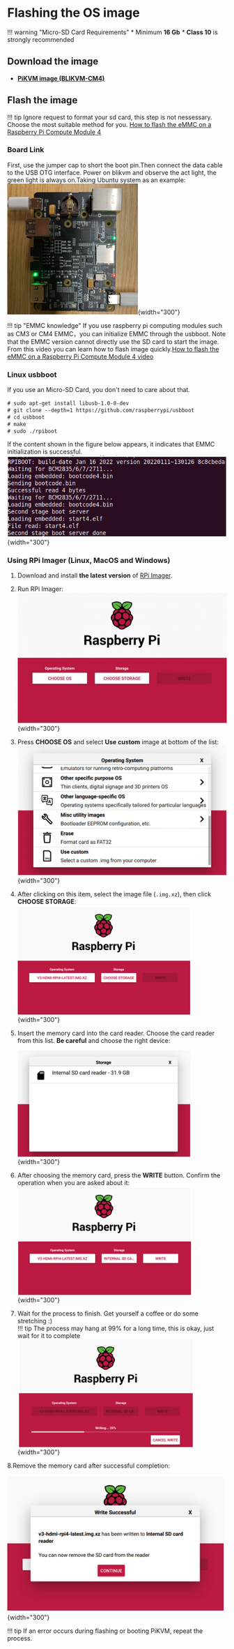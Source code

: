 # Flashing the OS image

!!! warning "Micro-SD Card Requirements"
    * Minimum **16 Gb**
    * **Class 10** is strongly recommended

## Download the image

* **[PiKVM image (BLIKVM-CM4)](https://files.pikvm.org/images/v3-hdmi-rpi4-latest.img.xz)**

## Flash the image

!!! tip
    Ignore request to format your sd card, this step is not nessessary. Choose the most suitable method for you.
    [How to flash the eMMC on a Raspberry Pi Compute Module 4](https://www.youtube.com/watch?v=jp_mF1RknU4)

### Board Link
First, use the jumper cap to short the boot pin.Then connect the data cable to the USB OTG interface.
Power on blikvm and observe the act light, the green light is always on.Taking Ubuntu system as an example:  
![Image title](image/flash_os/flash_led-300x300.png){width="300"}

!!! tip "EMMC knowledge"
    If you use raspberry pi computing modules such as CM3 or CM4 EMMC，you can initialize EMMC through the usbboot. Note that the EMMC version cannot directly use the SD card to start the image.
    From this video you can learn how to flash image quickly.[How to flash the eMMC on a Raspberry Pi Compute Module 4 video](https://www.youtube.com/watch?v=jp_mF1RknU4)

###  Linux usbboot
If you use an Micro-SD Card, you don't need to care about that.
```
# sudo apt-get install libusb-1.0-0-dev  
# git clone --depth=1 https://github.com/raspberrypi/usbboot
# cd usbboot
# make
# sudo ./rpiboot
```
If the content shown in the figure below appears, it indicates that EMMC initialization is successful.  
![Image title](image/flash_os/flash_rpiboot.png){width="300"}

### Using RPi Imager (Linux, MacOS and Windows)

1. Download and install **the latest version** of [RPi Imager](https://github.com/raspberrypi/rpi-imager/releases).

2. Run RPi Imager:  
![Image title](image/flash_os/flash_rpi.png){width="300"}  

3. Press **CHOOSE OS** and select **Use custom** image at bottom of the list:  
![Image title](image/flash_os/flash_choose_os.png){width="300"}

4. After clicking on this item, select the image file (`.img.xz`), then click **CHOOSE STORAGE**:  
![Image title](image/flash_os/flash_img.png){width="300"}

5. Insert the memory card into the card reader. Choose the card reader from this list. **Be careful** 
and choose the right device:   

    ![Image title](image/flash_os/flash_storage.png){width="300"}

6. After choosing the memory card, press the **WRITE** button. Confirm the operation when you are asked about it:  
![Image title](image/flash_os/flash_write.png){width="300"} 

7. Wait for the process to finish. Get yourself a coffee or do some stretching :)  
!!! tip
    The process may hang at 99% for a long time, this is okay, just wait for it to complete
![Image title](image/flash_os/flash_wait_process.png){width="300"}

8.Remove the memory card after successful completion:  

![Image title](image/flash_os/flash_write_successful.png){width="300"}

!!! tip
    If an error occurs during flashing or booting PiKVM, repeat the process.